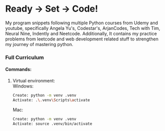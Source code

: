 # Ready -> Set -> Code!
<p>My program snippets following multiple Python courses from Udemy and youtube, specifically Angela Yu's, Codestar's, ArjanCodes, Tech with Tim, Neural Nine, Indently and Neetcode. Additionally, It contains my practice problems from leetcode and web development related stuff to strengthen my journey of mastering python.</p>

### Full Curriculum

#### Commands:

1. Virtual environment:\
    Windows:
    ```sh
    Create: python -m venv .venv
    Activate: .\.venv\Scripts\activate
    ```
    Mac:
    ```sh
    Create: python -m venv .venv
    Activate: source .venv/bin/activate
    ```



